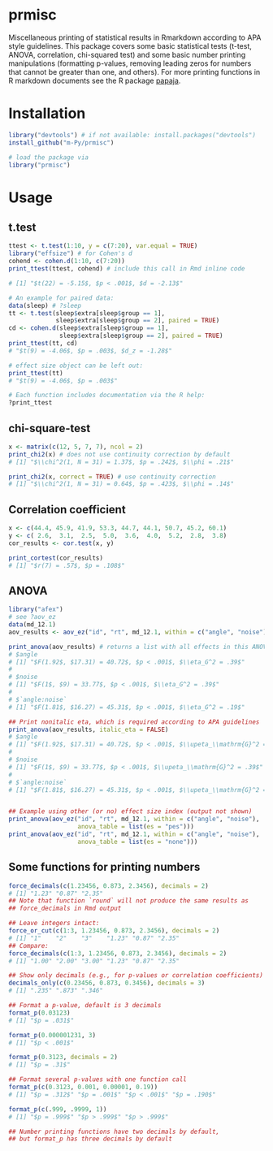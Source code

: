 # prmisc

Miscellaneous printing of statistical results in Rmarkdown according to
APA style guidelines. This package covers some basic statistical tests
(t-test, ANOVA, correlation, chi-squared test) and some basic number
printing manipulations (formatting p-values, removing leading zeros for
numbers that cannot be greater than one, and others). For more printing
functions in R markdown documents see the R package
[papaja](https://github.com/crsh/papaja).

# Installation

```R
library("devtools") # if not available: install.packages("devtools")
install_github("m-Py/prmisc")

# load the package via
library("prmisc")
```

# Usage

## t.test

```R
ttest <- t.test(1:10, y = c(7:20), var.equal = TRUE)
library("effsize") # for Cohen's d
cohend <- cohen.d(1:10, c(7:20))
print_ttest(ttest, cohend) # include this call in Rmd inline code

# [1] "$t(22) = -5.15$, $p < .001$, $d = -2.13$"

# An example for paired data:
data(sleep) # ?sleep
tt <- t.test(sleep$extra[sleep$group == 1], 
             sleep$extra[sleep$group == 2], paired = TRUE)
cd <- cohen.d(sleep$extra[sleep$group == 1], 
              sleep$extra[sleep$group == 2], paired = TRUE)
print_ttest(tt, cd)
# "$t(9) = -4.06$, $p = .003$, $d_z = -1.28$"

# effect size object can be left out:
print_ttest(tt)
# "$t(9) = -4.06$, $p = .003$"

# Each function includes documentation via the R help:
?print_ttest
```

## chi-square-test

```R
x <- matrix(c(12, 5, 7, 7), ncol = 2)
print_chi2(x) # does not use continuity correction by default
# [1] "$\\chi^2(1, N = 31) = 1.37$, $p = .242$, $\\phi = .21$"

print_chi2(x, correct = TRUE) # use continuity correction
# [1] "$\\chi^2(1, N = 31) = 0.64$, $p = .423$, $\\phi = .14$"
```

## Correlation coefficient

```R
x <- c(44.4, 45.9, 41.9, 53.3, 44.7, 44.1, 50.7, 45.2, 60.1)
y <- c( 2.6,  3.1,  2.5,  5.0,  3.6,  4.0,  5.2,  2.8,  3.8)
cor_results <- cor.test(x, y)

print_cortest(cor_results)
# [1] "$r(7) = .57$, $p = .108$"
```

## ANOVA

```R
library("afex")
# see ?aov_ez
data(md_12.1)
aov_results <- aov_ez("id", "rt", md_12.1, within = c("angle", "noise"))

print_anova(aov_results) # returns a list with all effects in this ANOVA
# $angle
# [1] "$F(1.92$, $17.31) = 40.72$, $p < .001$, $\\eta_G^2 = .39$"
# 
# $noise
# [1] "$F(1$, $9) = 33.77$, $p < .001$, $\\eta_G^2 = .39$"
# 
# $`angle:noise`
# [1] "$F(1.81$, $16.27) = 45.31$, $p < .001$, $\\eta_G^2 = .19$"

## Print nonitalic eta, which is required according to APA guidelines
print_anova(aov_results, italic_eta = FALSE)
# $angle
# [1] "$F(1.92$, $17.31) = 40.72$, $p < .001$, $\\upeta_\\mathrm{G}^2 = .39$"
#
# $noise
# [1] "$F(1$, $9) = 33.77$, $p < .001$, $\\upeta_\\mathrm{G}^2 = .39$"
# 
# $`angle:noise`
# [1] "$F(1.81$, $16.27) = 45.31$, $p < .001$, $\\upeta_\\mathrm{G}^2 = .19$"


## Example using other (or no) effect size index (output not shown)
print_anova(aov_ez("id", "rt", md_12.1, within = c("angle", "noise"),
                   anova_table = list(es = "pes")))
print_anova(aov_ez("id", "rt", md_12.1, within = c("angle", "noise"),
                   anova_table = list(es = "none")))

```

## Some functions for printing numbers

```R
force_decimals(c(1.23456, 0.873, 2.3456), decimals = 2)
# [1] "1.23" "0.87" "2.35"
## Note that function `round` will not produce the same results as
## force_decimals in Rmd output

## Leave integers intact:
force_or_cut(c(1:3, 1.23456, 0.873, 2.3456), decimals = 2)
# [1] "1"    "2"    "3"    "1.23" "0.87" "2.35"
## Compare:
force_decimals(c(1:3, 1.23456, 0.873, 2.3456), decimals = 2)
# [1] "1.00" "2.00" "3.00" "1.23" "0.87" "2.35"

## Show only decimals (e.g., for p-values or correlation coefficients)
decimals_only(c(0.23456, 0.873, 0.3456), decimals = 3)
# [1] ".235" ".873" ".346"

## Format a p-value, default is 3 decimals
format_p(0.03123)
# [1] "$p = .031$"

format_p(0.000001231, 3)
# [1] "$p < .001$"

format_p(0.3123, decimals = 2)
# [1] "$p = .31$"

## Format several p-values with one function call
format_p(c(0.3123, 0.001, 0.00001, 0.19))
# [1] "$p = .312$" "$p = .001$" "$p < .001$" "$p = .190$"

format_p(c(.999, .9999, 1))
# [1] "$p = .999$" "$p > .999$" "$p > .999$"

## Number printing functions have two decimals by default, 
## but format_p has three decimals by default

```
